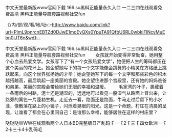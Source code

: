 中文天堂最新版www官网下载
166.su黑料正能量永久入口
一二三四在线观看免费高清
黑料正能量导航套路视频社交fun


《/内/部/观/看/地/址👉http://www.baidu.com/link?url=PImL9pnrcnEBTZd0DJwE1moEyQXs0YpuTA91QfbU6RL0wbkiFlNcvMuEbn0iJT6n&wd》--

中文天堂最新版www官网下载
166.su黑料正能量永久入口
一二三四在线观看免费高清
黑料正能量导航套路视频社交fun
　　女孩就开始变得非常勤奋，她用整个心血去热爱文学。女孩写下了“有一个女孩热爱文学”，她便把人生的筹码都压在这个美丽的花环上。她企望她写下的每一个文字能像会跳舞的小精灵在方格纸上跳跃起来，向这个世界张扬她的才华；她企望她写下的每一个文字和那些彩色的积木越搭越高，最后筑起一座美丽的宫殿。她企望住进那个宫殿里，还有她的妈妈爸爸和弟弟，美丽的宫殿会带给她们无限的幸福和温暖。
　　毛家湾的叶子，裹藏着一条雨后的村路，泥土还是潮湿的，远远地可以看见一股湿气从路面上冒出来，让路旁的篱笆一片蓬勃生机。走近去一看，路面还是路面，牛马走过后留下的小水洼，像散落在路上的小镜子，闪烁着晃眼的阳光。这是一个命题，村庄在清晨的呈现，让谁看了都会在心里问自己：是谁那么幸福，能够居住在这样的村庄里？





哒哒哒WWW在线观看两个人日本BD完整版日产乱码卡一卡2卡三卡四女欧洲一卡2卡三卡4卡乱码毛
